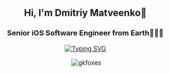 <h2 align="center">Hi, I'm Dmitriy Matveenko🦊</h2>
<h3 align="center">Senior iOS Software Engineer from Earth👨🏻‍💻</h3>

<p align="center"><a href="https://drive.google.com/file/d/12xWOAUP_kDzhELdILcKcPwkDOTw8DCs_/view?usp=share_link"><img src="https://readme-typing-svg.demolab.com?font=Fira+Code&size=17&duration=4000&pause=10&color=428CEC&center=true&vCenter=true&random=false&width=135&height=35&lines=My+Resume" alt="Typing SVG" /></a></p>
<p align="center">&nbsp;<img align="center" src="https://github-readme-stats-sigma-five.vercel.app/api?username=gkfoxes&show_icons=true&locale=en" alt="gkfoxes" /></p>

